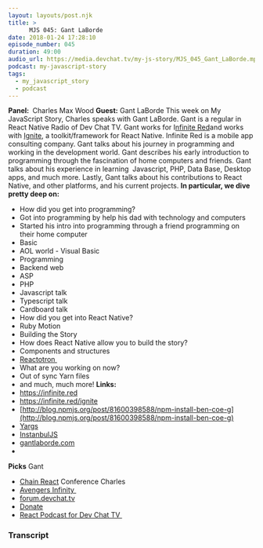 ```yaml
---
layout: layouts/post.njk
title: >
      MJS 045: Gant LaBorde
date: 2018-01-24 17:28:10
episode_number: 045
duration: 49:00
audio_url: https://media.devchat.tv/my-js-story/MJS_045_Gant_LaBorde.mp3
podcast: my-javascript-story
tags: 
  - my_javascript_story
  - podcast
---
```


 **Panel:&nbsp;** Charles Max Wood **Guest:** Gant LaBorde This week on My JavaScript Story, Charles speaks with Gant LaBorde. Gant is a regular in React Native Radio of Dev Chat TV. Gant works for I[nfinite Red](https://infinite.red)and works with [Ignite](https://infinite.red/ignite), a toolkit/framework for React Native. Infinite Red is a mobile app consulting company. Gant talks about his journey in programming and working in the development world. Gant describes his early introduction to programming through the fascination&nbsp;of home computers and friends. Gant talks about his experience in learning&nbsp; Javascript, PHP, Data Base, Desktop apps, and much more. Lastly, Gant talks about his contributions to React Native, and other platforms, and his current projects. **In particular, we dive pretty deep on:**
- How did you get into programming?
- Got into programming by help his dad with technology and computers
- Started his intro into programming through a friend programming on their home computer
- Basic
- AOL world - Visual Basic
- Programming
- Backend web
- ASP
- PHP
- Javascript talk
- Typescript talk
- Cardboard talk
- How did you get into React Native?
- Ruby Motion
- Building the Story
- How does React Native allow you to build the story?
- Components and structures
- [Reactotron&nbsp;](https://www.npmjs.com/package/reactotron)
- What are you working on now?
- Out of sync Yarn files
- and much, much more!
**Links:&nbsp;**
- https://infinite.red
- https://infinite.red/ignite
- [http://blog.npmjs.org/post/81600398588/npm-install-ben-coe-g](http://blog.npmjs.org/post/81600398588/npm-install-ben-coe-g)
- [Yargs](https://github.com/yargs/yargs)
- [InstanbulJS](https://github.com/istanbuljs/nyc)
- [gantlaborde.com](http://gantlaborde.com)
- 
**Picks** Gant
- [Chain React](https://infinite.red/ChainReactConf/2017) Conference
Charles
- [Avengers Infinity&nbsp;](https://www.youtube.com/watch?v=6ZfuNTqbHE8)
- [forum.devchat.tv](http://forum.devchat.tv)
- [Donate](https://www.patreon.com/devchattv)
- [React Podcast for Dev Chat TV&nbsp;](https://www.indiegogo.com/projects/react-round-up-podcast-on-devchat-tv)


### Transcript


